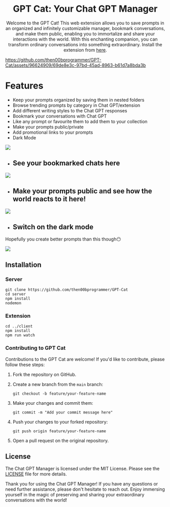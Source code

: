 <h1 align="center">GPT Cat: Your Chat GPT Manager</h1>
<p align="center">
Welcome to the GPT Cat! This web extension allows you to save prompts in an organized and infinitely customizable manager, bookmark conversations, and make them public, enabling you to immortalize and share your interactions with the world. With this enchanting companion, you can transform ordinary conversations into something extraordinary. Install the extension from <a href='https://chrome.google.com/webstore/detail/gpt-cat/ejlhpcfjchaigmpbngppllgegdlcbbck/related'>here</a>.
</p>

https://github.com/then00bprogrammer/GPT-Cat/assets/96624909/69de8e3c-97bd-45ad-8963-b61d7a8bda3b

<h1>Features</h1>
<ul>
  <li>Keep your prompts organized by saving them in nested folders</li>
  <li>Browse trending prompts by category in Chat GPT/extension</li>
  <li>Add different writing styles to the Chat GPT responses</li>
  <li>Bookmark your conversations with Chat GPT</li>
  <li>Like any prompt or favourite them to add them to your collection</li>
  <li>Make your prompts public/private</li>
  <li>Add promotional links to your prompts</li>
  <li>Dark Mode</li>
</ul>
<img src='https://github.com/then00bprogrammer/GPT-Cat/assets/96624909/b55615d9-af35-4db7-b1d8-b7df1dedec21'/>
<ul>
  <li><h2>See your bookmarked chats here</h2></li>
</ul>
<img src='https://github.com/then00bprogrammer/GPT-Cat/assets/96624909/90d7a00b-6e90-4142-97f9-465a60739f5d'/>
<ul>
  <li><h2>Make your prompts public and see how the world reacts to it here!</h2></li>
</ul>
<img src='https://github.com/then00bprogrammer/GPT-Cat/assets/96624909/db339c77-800d-4ea2-bf6d-5077ed4546be'/>
<ul>
  <li><h2>Switch on the dark mode</h2></li>
</ul>
<p>Hopefully you create better prompts than this though😶</p>
<img src='https://github.com/then00bprogrammer/GPT-Cat/assets/96624909/2e2a099d-0b61-444a-9ebd-44aa1fed7ca2'/>
<h2>Installation</h2>
<h3>Server</h3>

```shell
git clone https://github.com/then00bprogrammer/GPT-Cat
cd server
npm install
nodemon
```
<h3>Extension</h3>

```shell
cd ../client
npm install
npm run watch
```
<h3>Contributing to GPT Cat</h3>
Contributions to the GPT Cat are welcome! If you'd like to contribute, please follow these steps:

1. Fork the repository on GitHub.

2. Create a new branch from the `main` branch:

   ```shell
   git checkout -b feature/your-feature-name
3. Make your changes and commit them:

   ```shell
   git commit -m "Add your commit message here"
   ```
4. Push your changes to your forked repository:
   ```shell
   git push origin feature/your-feature-name
   ```
5. Open a pull request on the original repository.
   
<h2>License</h2>
The Chat GPT Manager is licensed under the MIT License. Please see the <a href='https://github.com/then00bprogrammer/GPT-Cat/blob/main/LICENSE'>LICENSE</a> file for more details.

Thank you for using the Chat GPT Manager! If you have any questions or need further assistance, please don't hesitate to reach out. Enjoy immersing yourself in the magic of preserving and sharing your extraordinary conversations with the world!
   

